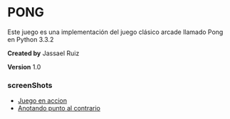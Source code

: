 PONG
====

Este juego es una implementación del juego clásico arcade llamado Pong en Python 3.3.2

**Created by** Jassael Ruiz

**Version** 1.0

### screenShots
  * [Juego en accion](https://raw.github.com/Jars1991/PONG/master/screenShots/jugando.PNG)
  * [Anotando punto al contrario](https://raw.github.com/Jars1991/PONG/master/screenShots/punto.PNG)

